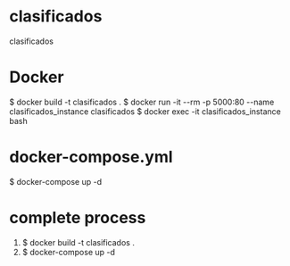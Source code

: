 # clasificados
clasificados
# Docker
$ docker build -t clasificados .
$ docker run -it --rm -p 5000:80 --name clasificados_instance clasificados
$ docker exec -it clasificados_instance bash

# docker-compose.yml
$ docker-compose up -d


# complete process
1.  $ docker build -t clasificados .
2.  $ docker-compose up -d
